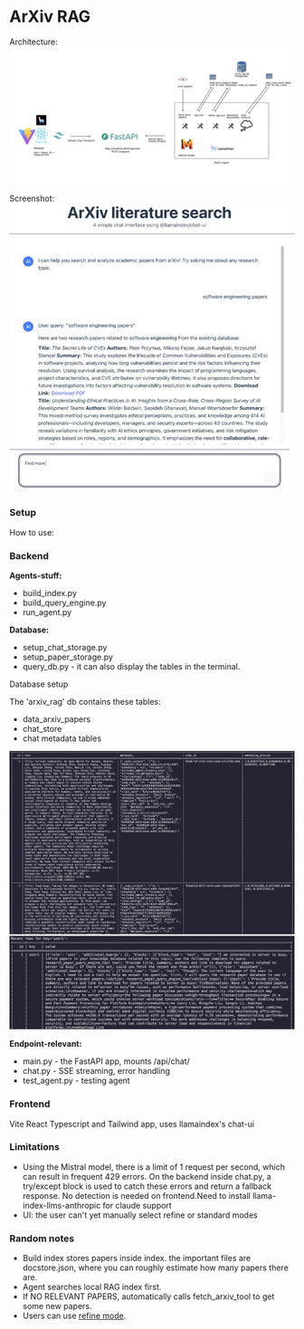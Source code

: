 # ArXiv RAG

Architecture:
![](architecture.png)

Screenshot:
![](example.png)

### Setup

How to use:


### Backend
**Agents-stuff:**
- build_index.py
- build_query_engine.py 
- run_agent.py

**Database:**
- setup_chat_storage.py
- setup_paper_storage.py
- query_db.py - it can also display the tables in the terminal.

Database setup

The 'arxiv_rag' db contains these tables:
- data_arxiv_papers
- chat_store 
- chat metadata tables

![](papers.png)
![](chatstore.png)

**Endpoint-relevant:**
- main.py - the FastAPI app, mounts /api/chat/
- chat.py - SSE streaming, error handling
- test_agent.py - testing agent

### Frontend
Vite React Typescript and Tailwind app, uses llamaindex's chat-ui


### Limitations
- Using the Mistral model, there is a limit of 1 request per second, which can result in frequent 429 errors. On the backend inside chat.py, a try/except block is used to catch these errors and return a fallback response. No detection is needed on frontend.Need to install llama-index-llms-anthropic for claude support
- UI: the user can't yet manually select refine or standard modes


### Random notes
- Build index stores papers inside index. the important files are docstore.json, where you can roughly estimate how many papers there are.
- Agent searches local RAG index first.
- If NO RELEVANT PAPERS, automatically calls fetch_arxiv_tool to get some new papers. 
- Users can use [refine mode](https://docs.llamaindex.ai/en/stable/module_guides/deploying/query_engine/response_modes/).